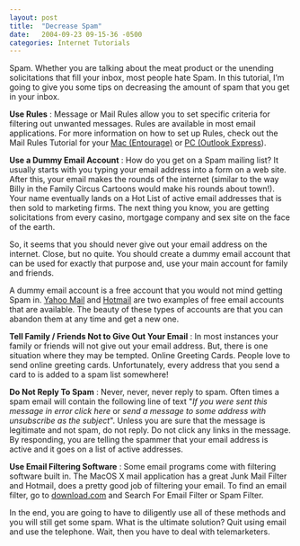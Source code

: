```yaml
---
layout: post
title:  "Decrease Spam"
date:   2004-09-23 09-15-36 -0500
categories: Internet Tutorials
---
```


Spam. Whether you are talking about the meat product or the unending solicitations that fill your inbox, most people hate Spam. In this tutorial, I’m going to give you some tips on decreasing the amount of spam that you get in your inbox.

**Use Rules** : Message or Mail Rules allow you to set specific criteria for filtering out unwanted messages. Rules are available in most email applications. For more information on how to set up Rules, check out the Mail Rules Tutorial for your [Mac (Entourage)][1] or [PC (Outlook Express][2]). 

**Use a Dummy Email Account** : How do you get on a Spam mailing list? It usually starts with you typing your email address into a form on a web site. After this, your email makes the rounds of the internet (similar to the way Billy in the Family Circus Cartoons would make his rounds about town!). Your name eventually lands on a Hot List of active email addresses that is then sold to marketing firms. The next thing you know, you are getting solicitations from every casino, mortgage company and sex site on the face of the earth.

So, it seems that you should never give out your email address on the internet. Close, but no quite. You should create a dummy email account that can be used for exactly that purpose and, use your main account for family and friends.

A dummy email account is a free account that you would not mind getting Spam in. [Yahoo Mail][3] and [Hotmail][4] are two examples of free email accounts that are available. The beauty of these types of accounts are that you can abandon them at any time and get a new one.

**Tell Family / Friends Not to Give Out Your Email** : In most instances your family or friends will not give out your email address. But, there is one situation where they may be tempted. Online Greeting Cards. People love to send online greeting cards. Unfortunately, every address that you send a card to is added to a spam list somewhere!

**Do Not Reply To Spam** : Never, never, never reply to spam. Often times a spam email will contain the following line of text "*If you were sent this message in error click here* or *send a message to some address with unsubscribe as the subject*". Unless you are sure that the message is legitimate and not spam, do not reply. Do not click any links in the message. By responding, you are telling the spammer that your email address is active and it goes on a list of active addresses. 

**Use Email Filtering Software** : Some email programs come with filtering software built in. The MacOS X mail application has a great Junk Mail Filter and Hotmail, does a pretty good job of filtering your email. To find an email filter, go to [download.com][5] and Search For Email Filter or Spam Filter.

In the end, you are going to have to diligently use all of these methods and you will still get some spam. What is the ultimate solution? Quit using email and use the telephone. Wait, then you have to deal with telemarketers.

 [1]: http://gbradhopkins.com/images/mac/mail-rules-ent/mail-rules-ent.html
 [2]: http://gbradhopkins.com/images/pc/mail-rules-oe/mail-rules.html
 [3]: http://mail.yahoo.com/
 [4]: http://www.hotmail.com
 [5]: http://www.download.com

